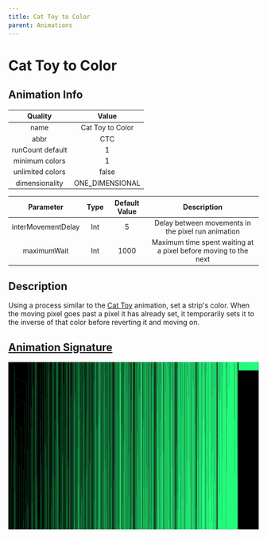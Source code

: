 ```yaml
---
title: Cat Toy to Color
parent: Animations
---
```


<!-- THIS FILE IS AUTOMATICALLY GENERATED -->
<!-- MAKE CHANGES TO THE AnimationInfo INSTANCE ASSOCIATED WITH THIS ANIMATION -->

# Cat Toy to Color

## Animation Info

|Quality|Value|
|:-:|:-:|
|name|Cat Toy to Color|
|abbr|CTC|
|runCount default|1|
|minimum colors|1|
|unlimited colors|false|
|dimensionality|ONE_DIMENSIONAL|

|Parameter|Type|Default Value|Description|
|:-:|:-:|:-:|:-:|
|interMovementDelay|Int|5|Delay between movements in the pixel run animation|
|maximumWait|Int|1000|Maximum time spent waiting at a pixel before moving to the next|

## Description
Using a process similar to the [Cat Toy](Cat-Toy) animation, set a strip's color.
When the moving pixel goes past a pixel it has already set, it temporarily sets it to the inverse of that color before reverting it and moving on.

## [Animation Signature](Animation-Signatures)
![Cat Toy to Color Signature](/signatures/cat_toy_to_color.png)

